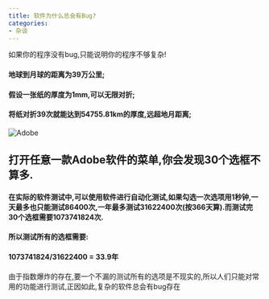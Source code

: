 ```yaml
---
title: 软件为什么总会有Bug?
categories:
- 杂谈
---
```






如果你的程序没有bug,只能说明你的程序不够复杂!

#### 地球到月球的距离为39万公里;

#### 假设一张纸的厚度为1mm,可以无限对折;
#### 将纸对折39次就能达到54755.81km的厚度,远超地月距离;

![Adobe](https://v2fy.com/asset/0i/jikemiji/jikemiji-md/2020-12-27-soft-bug-1609053649000.assets/1240-20201227152119605.png)

## 打开任意一款Adobe软件的菜单,你会发现30个选框不算多.

#### 在实际的软件测试中,可以使用软件进行自动化测试,如果勾选一次选项用1秒钟,一天最多也只能测试86400次,一年最多测试31622400次(按366天算).而测试完30个选框需要1073741824次.

#### 所以测试所有的选框需要:

#### 1073741824/31622400 = 33.9年



由于指数爆炸的存在,要一个不漏的测试所有的选项是不现实的,所以人们只能对常用的功能进行测试,正因如此,复杂的软件总会有bug存在







